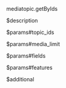 mediatopic.getByIds

$description


$params#topic_ids


$params#media_limit


$params#fields


$params#features


$additional

